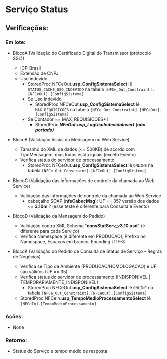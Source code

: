# Serviço Status
 
## Verificações:

### Em lote:

 * BlocoA (Validação do Certificado Digital do Transmissor (protocolo SSL))
   * ICP-Brasil
   * Extensão de CNPJ
   * Uso indevido
     * StoredProc NFCeOut.**usp_ConfigSistemaSelect** lê `STATUS_CACHE_USO_INDEVIDO` na tabela `[NFCe_Out_Constraint].[NFCeOut].[ConfigSistema]`
     * Se Uso Indevido
       * StoredProc NFCeOut.**usp_ConfigSistemaSelect** lê `MAX_REQUISICOES` na tabela `[NFCe_Out_Constraint].[NFCeOut].[ConfigSistema]`
     * Se Contador == MAX_REQUISICOES+1
       * StoredProc **_NFeOut.usp_LogUsoIndevidoInsert (não portado)_**

 * BlocoB (Validação Inicial da Mensagem no Web Service)
   * Tamanho do XML de dados (<= 500KB) de acordo com TipoMensagem, mas todos estão iguais (exceto Evento)
   * Verifica status do servidor de processamento
     * StoredProc NFCeOut.**usp_ConfigSistemaSelect** lê `ONLINE` na tabela `[NFCe_Out_Constraint].[NFCeOut].[ConfigSistema]`

 * BlocoC (Validação das informações de controle da chamada ao Web Service)
   * Validação das informações de controle da chamada ao Web Service
     * cabeçalho SOAP (**nfeCabecMsg**): UF == 35? versão dos dados <= **3.10m** ? (esse teste é diferente para Consulta e Evento)

 * BlocoD (Validação da Mensagem do Pedido)
   * Validação contra XML Schema "**consStatServ_v3.10.xsd**" (é diferente para cada Serviço)
   * Verifica Namespace (é diferente em PRODUCAO), Prefixo no Namespace, Espaços em branco, Encoding UTF-8

 * BlocoK (Validação do Pedido de Consulta de Status de Serviço – Regras de Negócios)
   * Verifica se Tipo de Ambiente (PRODUCAO/HOMOLOGACAO) e UF são válidos (UF == 35)
   * Verifica status do servidor de processamento (INDISPONIVEL | TEMPORARIAMENTE_INDISPONIVEL)
     * StoredProc NFCeOut.**usp_ConfigSistemaSelect** lê `ONLINE` na tabela `[NFCe_Out_Constraint].[NFCeOut].[ConfigSistema]`
   * StoredProc NFCeIn.**usp_TempoMedioProcessamentoSelect** lê `[NFCeIn].[TempoMedioProcessamento]`

### Ações:

 * None 

### Retorno:

 * Status do Serviço e tempo médio de resposta